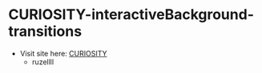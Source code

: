 # CURIOSITY-interactiveBackground-transitions
- Visit site here: [CURIOSITY](https://ruzellll.github.io/CURIOSITY-interactiveBackground-transitions/)
  - ruzellll

